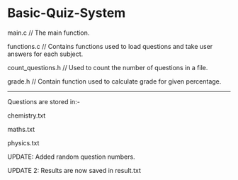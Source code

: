 # Basic-Quiz-System

main.c // The main function.

functions.c // Contains functions used to load questions and take user answers for each subject.

count_questions.h // Used to count the number of questions in a file.

grade.h // Contain function used to calculate grade for given percentage.

------------------------------------------------------------------------------
Questions are stored in:-

chemistry.txt

maths.txt

physics.txt

UPDATE: Added random question numbers.

UPDATE 2: Results are now saved in result.txt
